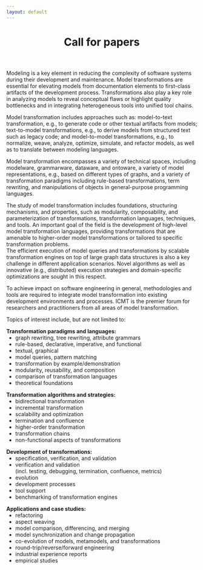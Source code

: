 ```yaml
---
layout: default
---
```


<header class="entry-header">		
   <h1 class="entry-title">Call for papers</h1>
</header><!-- .entry-header -->

<div class="entry-content">



Modeling is a key element in reducing the complexity of software systems during their development and maintenance. Model transformations are essential for elevating models from documentation elements to first-class artifacts of the development process. Transformations also play a key role in analyzing models to reveal conceptual flaws or highlight quality bottlenecks and in integrating heterogeneous tools into unified tool chains.</p>
<p>Model transformation includes approaches such as: model-to-text transformation, e.g., to generate code or other textual artifacts from models; text-to-model transformations, e.g., to derive models from structured text such as legacy code; and model-to-model transformations, e.g., to normalize, weave, analyze, optimize, simulate, and refactor models, as well as to translate between modeling languages.</p>
<p>Model transformation encompasses a variety of technical spaces, including modelware, grammarware, dataware, and ontoware, a variety of model representations, e.g., based on different types of graphs, and a variety of transformation paradigms including rule-based transformations, term rewriting, and manipulations of objects in general-purpose programming languages.</p>
<p>The study of model transformation includes foundations, structuring mechanisms, and properties, such as modularity, composability, and parameterization of transformations, transformation languages, techniques, and tools. An important goal of the field is the development of high-level model transformation languages, providing transformations that are amenable to higher-order model transformations or tailored to specific transformation problems.<br />
The efficient execution of model queries and transformations by scalable transformation engines on top of large graph data structures is also a key challenge in different application scenarios. Novel algorithms as well as innovative (e.g., distributed) execution strategies and domain-specific optimizations are sought in this respect.</p>
<p>To achieve impact on software engineering in general, methodologies and tools are required to integrate model transformation into existing development environments and processes. ICMT is the premier forum for researchers and practitioners from all areas of model transformation.</p>
<p>Topics of interest include, but are not limited to:</p>
<p><strong>Transformation paradigms and languages:</strong></p>
<ul style="margin-top: -1em;">
<li>graph rewriting, tree rewriting, attribute grammars</li>
<li>rule-based, declarative, imperative, and functional</li>
<li>textual, graphical</li>
<li>model queries, pattern matching</li>
<li>transformation by example/demonstration</li>
<li>modularity, reusability, and composition</li>
<li>comparison of transformation languages</li>
<li>theoretical foundations</li>
</ul>
<p><strong>Transformation algorithms and strategies:</strong></p>
<ul style="margin-top: -1em;">
<li>bidirectional transformation</li>
<li>incremental transformation</li>
<li>scalability and optimization</li>
<li>termination and confluence</li>
<li>higher-order transformation</li>
<li>transformation chains</li>
<li>non-functional aspects of transformations</li>
</ul>
<p><strong>Development of transformations:</strong></p>
<ul style="margin-top: -1em;">
<li>specification, verification, and validation</li>
<li>verification and validation<br />
(incl. testing, debugging, termination, confluence, metrics)</li>
<li>evolution</li>
<li>development processes</li>
<li>tool support</li>
<li>benchmarking of transformation engines</li>
</ul>
<p><strong>Applications and case studies:</strong></p>
<ul style="margin-top: -1em;">
<li>refactoring</li>
<li>aspect weaving</li>
<li>model comparison, differencing, and merging</li>
<li>model synchronization and change propagation</li>
<li>co-evolution of models, metamodels, and transformations</li>
<li>round-trip/reverse/forward engineering</li>
<li>industrial experience reports</li>
<li>empirical studies</li>
</ul>


</div>